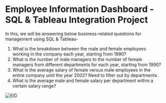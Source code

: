 # Employee Information Dashboard - SQL & Tableau Integration Project


In this, we will be answering below business-related questions for management using SQL & Tableau-

1) What is the breakdown between the male and female employees working in the company each year, starting from 1990?
2) What is the number of male managers to the number of female managers from different departments for each year, starting from 1990?
3) What is the average salary of female versus male employees in the entire company until the year 2002? Need to filter out by departments.
4) What is the average male and female salary per department within a certain salary range?

![EID](https://github.com/Kanikamittal99/Employee_Information_Dashboard/assets/32505627/870dfb6d-4f5a-42d8-95d2-c273197c0c8d)
